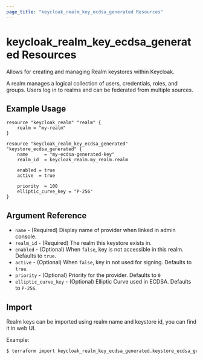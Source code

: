 ```yaml
---
page_title: "keycloak_realm_key_ecdsa_generated Resources"
---
```


# keycloak\_realm\_key\_ecdsa_generated Resources

Allows for creating and managing Realm keystores within Keycloak.

A realm manages a logical collection of users, credentials, roles, and groups. Users log in to realms and can be federated
from multiple sources.

## Example Usage

```hcl
resource "keycloak_realm" "realm" {
	realm = "my-realm"
}

resource "keycloak_realm_key_ecdsa_generated" "keystore_ecdsa_generated" {
	name      = "my-ecdsa-generated-key"
	realm_id  = keycloak_realm.my_realm.realm

	enabled = true
	active  = true

	priority  = 100
	elliptic_curve_key = "P-256"
}
```

## Argument Reference

- `name` - (Required) Display name of provider when linked in admin console.
- `realm_id` - (Required) The realm this keystore exists in.
- `enabled` - (Optional) When `false`, key is not accessible in this realm. Defaults to `true`.
- `active` - (Optional) When `false`, key in not used for signing. Defaults to `true`.
- `priority` - (Optional) Priority for the provider. Defaults to `0`
- `elliptic_curve_key` - (Optional) Elliptic Curve used in ECDSA. Defaults to `P-256`.

## Import

Realm keys can be imported using realm name and keystore id, you can find it in web UI.

Example:

```bash
$ terraform import keycloak_realm_key_ecdsa_generated.keystore_ecdsa_generated my-realm/my-realm/618cfba7-49aa-4c09-9a19-2f699b576f0b
```
